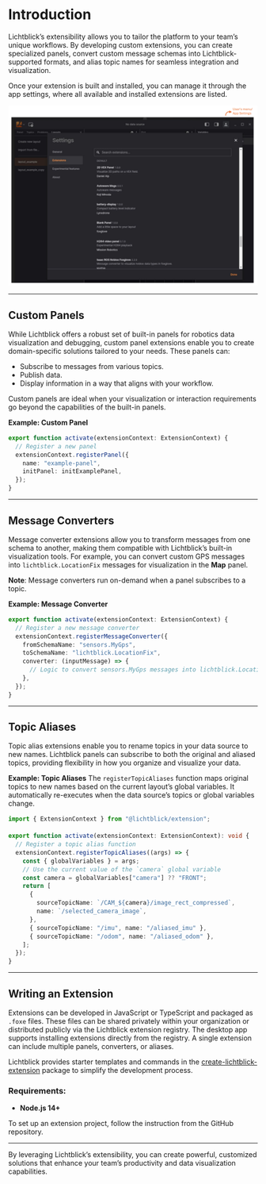 # Introduction

Lichtblick’s extensibility allows you to tailor the platform to your team’s unique workflows. By developing custom extensions, you can create specialized panels, convert custom message schemas into Lichtblick-supported formats, and alias topic names for seamless integration and visualization.

Once your extension is built and installed, you can manage it through the app settings, where all available and installed extensions are listed.

![App settings](images/app-settings.png)

---

## Custom Panels

While Lichtblick offers a robust set of built-in panels for robotics data visualization and debugging, custom panel extensions enable you to create domain-specific solutions tailored to your needs. These panels can:

- Subscribe to messages from various topics.
- Publish data.
- Display information in a way that aligns with your workflow.

Custom panels are ideal when your visualization or interaction requirements go beyond the capabilities of the built-in panels.

**Example: Custom Panel**

```typescript
export function activate(extensionContext: ExtensionContext) {
  // Register a new panel
  extensionContext.registerPanel({
    name: "example-panel",
    initPanel: initExamplePanel,
  });
}
```

---

## Message Converters

Message converter extensions allow you to transform messages from one schema to another, making them compatible with Lichtblick’s built-in visualization tools. For example, you can convert custom GPS messages into `lichtblick.LocationFix` messages for visualization in the **Map** panel.

**Note**: Message converters run on-demand when a panel subscribes to a topic.

**Example: Message Converter**

```typescript
export function activate(extensionContext: ExtensionContext) {
  // Register a new message converter
  extensionContext.registerMessageConverter({
    fromSchemaName: "sensors.MyGps",
    toSchemaName: "lichtblick.LocationFix",
    converter: (inputMessage) => {
      // Logic to convert sensors.MyGps messages into lichtblick.LocationFix messages
    },
  });
}
```

---

## Topic Aliases

Topic alias extensions enable you to rename topics in your data source to new names. Lichtblick panels can subscribe to both the original and aliased topics, providing flexibility in how you organize and visualize your data.

**Example: Topic Aliases**
The `registerTopicAliases` function maps original topics to new names based on the current layout’s global variables. It automatically re-executes when the data source’s topics or global variables change.

```typescript
import { ExtensionContext } from "@lichtblick/extension";

export function activate(extensionContext: ExtensionContext): void {
  // Register a topic alias function
  extensionContext.registerTopicAliases((args) => {
    const { globalVariables } = args;
    // Use the current value of the `camera` global variable
    const camera = globalVariables["camera"] ?? "FRONT";
    return [
      {
        sourceTopicName: `/CAM_${camera}/image_rect_compressed`,
        name: `/selected_camera_image`,
      },
      { sourceTopicName: "/imu", name: "/aliased_imu" },
      { sourceTopicName: "/odom", name: "/aliased_odom" },
    ];
  });
}
```

---

## Writing an Extension

Extensions can be developed in JavaScript or TypeScript and packaged as `.foxe` files. These files can be shared privately within your organization or distributed publicly via the Lichtblick extension registry. The desktop app supports installing extensions directly from the registry. A single extension can include multiple panels, converters, or aliases.

Lichtblick provides starter templates and commands in the [create-lichtblick-extension](https://github.com/Lichtblick-Suite/create-lichtblick-extension) package to simplify the development process.

### Requirements:

- **Node.js 14+**

To set up an extension project, follow the instruction from the GitHub repository.

---

By leveraging Lichtblick’s extensibility, you can create powerful, customized solutions that enhance your team’s productivity and data visualization capabilities.
